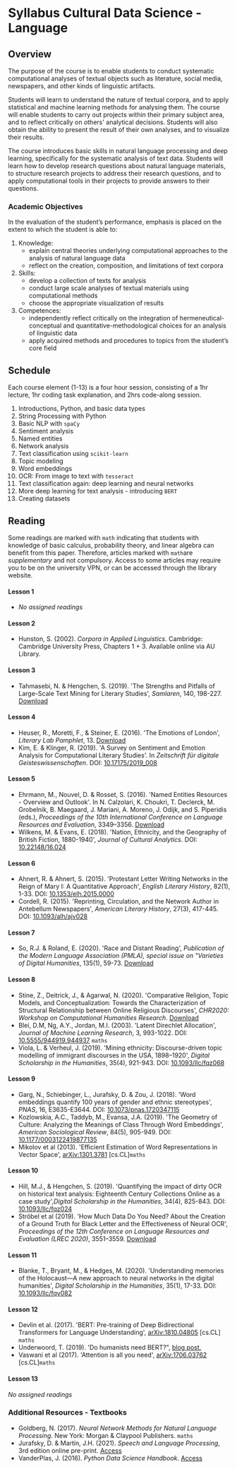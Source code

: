 # Syllabus Cultural Data Science - Language #

## Overview ##

The purpose of the course is to enable students to conduct systematic computational analyses of textual objects such as literature, social media, newspapers, and other kinds of linguistic artifacts.

Students will learn to understand the nature of textual corpora, and to apply statistical and machine learning methods for analysing them. The course will enable students to carry out projects within their primary subject area, and to reflect critically on others' analytical decisions. Students will also obtain the ability to present the result of their own analyses, and to visualize their results.

The course introduces basic skills in natural language processing and deep learning, specifically for the systematic analysis of text data. Students will learn how to develop research questions about natural language materials, to structure research projects to address their research questions, and to apply computational tools in their projects to provide answers to their questions.

### Academic Objectives ###

In the evaluation of the student’s performance, emphasis is placed on the extent to which the student is able to:

1. Knowledge:
    * explain central theories underlying computational approaches to the analysis of natural language data
    * reflect on the creation, composition, and limitations of text corpora
2. Skills:
    * develop a collection of texts for analysis
    * conduct large scale analyses of textual materials using computational methods
    * choose the appropriate visualization of results
3. Competences:
    * independently reflect critically on the integration of hermeneutical-conceptual and quantitative-methodological choices for an analysis of linguistic data
    * apply acquired methods and procedures to topics from the student’s core field

## Schedule ##
Each course element (1-13) is a four hour session, consisting of a 1hr lecture, 1hr coding task explanation, and 2hrs code-along session.

1. Introductions, Python, and basic data types
2. String Processing with Python
3. Basic NLP with ```spaCy```
4. Sentiment analysis
5. Named entities
6. Network analysis
7. Text classification using ```scikit-learn```
8. Topic modeling 
9. Word embeddings
10. OCR: From image to text with ```tesseract```
11. Text classification again: deep learning and neural networks
12. More deep learning for text analysis - introducing ```BERT```
13. Creating datasets

## Reading ##
Some readings are marked with `math` indicating that students with knowledge of basic calculus, probability theory, and linear algebra can benefit from this paper. Therefore, articles marked with ```math```are _supplementary_ and not compulsory. Access to some articles may require you to be on the university VPN, or can be accessed through the library website. 

#### Lesson 1 ####
- _No assigned readings_


#### Lesson 2 ####
- Hunston, S. (2002). _Corpora in Applied Linguistics_. Cambridge: Cambridge University Press, Chapters 1 + 3. Available online via AU Library.


#### Lesson 3 #### 
- Tahmasebi, N. & Hengchen, S. (2019). 'The Strengths and Pitfalls of Large-Scale Text Mining for Literary Studies', _Samlaren_, 140, 198-227. [Download](https://helda.helsinki.fi//bitstream/handle/10138/314258/Tahmasebi_Hengchen_2020_SAMLAREN.pdf?sequence=1)


#### Lesson 4 ####
- Heuser, R., Moretti, F., & Steiner, E. (2016). 'The Emotions of London', _Literary Lab Pamphlet_, 13. [Download](https://litlab.stanford.edu/LiteraryLabPamphlet13.pdf)
- Kim, E. & Klinger, R. (2019). 'A Survey on Sentiment and Emotion Analysis for Computational Literary Studies'. In _Zeitschrift für digitale Geisteswissenschaften_. DOI: [10.17175/2019_008](http://www.zfdg.de/2019_008)


#### Lesson 5 ####
- Ehrmann, M., Nouvel, D. & Rosset, S. (2016). 'Named Entities Resources - Overview and Outlook'. In N. Calzolari, K. Choukri, T. Declerck, M. Grobelnik, B. Maegaard, J. Mariani, A. Moreno, J. Odijk, and S. Piperidis (eds.), _Proceedings of the 10th International Conference on Language Resources and Evaluation_, 3349–3356. [Download](https://www.aclweb.org/anthology/L16-1534)
- Wilkens, M. & Evans, E. (2018). 'Nation, Ethnicity, and the Geography of British Fiction, 1880-1940', _Journal of Cultural Analytics_. DOI: [10.22148/16.024](https://culturalanalytics.org/article/11037-nation-ethnicity-and-the-geography-of-british-fiction-1880-1940)


#### Lesson 6 ####
- Ahnert, R. & Ahnert, S. (2015). 'Protestant Letter Writing Networks in the Reign of Mary I: A Quantitative Approach', _English Literary History_, 82(1), 1-33. DOI: [10.1353/elh.2015.0000](https://qmro.qmul.ac.uk/xmlui/bitstream/handle/123456789/10170/ProtestantLetterNetworks82.1.ahnert.pdf?sequence=6&isAllowed=y)
- Cordell, R. (2015). 'Reprinting, Circulation, and the Network Author in Antebellum Newspapers', _American Literary History_, 27(3), 417-445. DOI: [10.1093/alh/ajv028](https://academic.oup.com/alh/article-abstract/27/3/417/85989)


#### Lesson 7 ####
- So, R.J. & Roland, E. (2020). 'Race and Distant Reading', _Publication of the Modern Language Association (PMLA), special issue on "Varieties of Digital Humanities_, 135(1), 59-73. [Download](https://186a12ba-ba8b-43dc-a7e9-e52f0db4a597.filesusr.com/ugd/175024_f4e33b1f05924be58fcfbc8e0542d475.pdf)


#### Lesson 8 ####
- Stine, Z., Deitrick, J., & Agarwal, N. (2020). 'Comparative Religion, Topic Models, and Conceptualization: Towards the Characterization of Structural Relationship between Online Religious Discourses', _CHR2020: Workshop on Computational Humanities Research_. [Download](http://ceur-ws.org/Vol-2723/long47.pdf)
- Blei, D.M, Ng, A.Y., Jordan, M.I. (2003). 'Latent Direchlet Allocation', _Journal of Machine Learning Research_, 3, 993-1022. DOI: [10.5555/944919.944937](https://dl.acm.org/doi/10.5555/944919.944937) ```maths```
- Viola, L. & Verheul, J. (2019). 'Mining ethnicity: Discourse-driven topic modelling of immigrant discourses in the USA, 1898–1920', _Digital Scholarship in the Humanities_, 35(4), 921-943. DOI: [10.1093/llc/fqz068](https://academic.oup.com/dsh/article/35/4/921/5601610)


#### Lesson 9 ####
- Garg, N., Schiebinger, L., Jurafsky, D. & Zou, J. (2018). 'Word embeddings quantify 100 years of gender and ethnic stereotypes', _PNAS_, 16, E3635-E3644. DOI: [10.1073/pnas.1720347115](https://www.pnas.org/content/115/16/E3635)
- Kozlowskia, A.C., Taddyb, M., Evansa, J.A. (2019). 'The Geometry of Culture: Analyzing the Meanings of Class Through Word Embeddings', _American Sociological Review_, 84(5), 905-949. DOI: [10.1177/0003122419877135](https://journals.sagepub.com/doi/full/10.1177/0003122419877135)
- Mikolov et al (2013). 'Efficient Estimation of Word Representations in Vector Space', [arXiv:1301.3781](https://arxiv.org/abs/1301.3781?source=post_page---------------------------) [cs.CL]```maths```


#### Lesson 10 ####
- Hill, M.J., & Hengchen, S. (2019). 'Quantifying the impact of dirty OCR on historical text analysis: Eighteenth Century Collections Online as a case study',_Digital Scholarship in the Humanities_, 34(4), 825-843. DOI: [10.1093/llc/fqz024](https://academic.oup.com/dsh/article-abstract/34/4/825/5476122)
- Ströbel et al (2019). 'How Much Data Do You Need? About the Creation of a Ground Truth for Black Letter and the Effectiveness of Neural OCR', _Proceedings of the 12th Conference on Language Resources and Evaluation (LREC 2020)_, 3551–3559. [Download](https://www.aclweb.org/anthology/2020.lrec-1.436.pdf)


#### Lesson 11 ####
- Blanke, T., Bryant, M., & Hedges, M. (2020). 'Understanding memories of the Holocaust—A new approach to neural networks in the digital humanities', _Digital Scholarship in the Humanities_, 35(1), 17-33. DOI: [10.1093/llc/fqy082](https://www.google.com/search?client=firefox-b-d&q=10.1093%2Fllc%2Ffqy082)


#### Lesson 12 ####
- Devlin et al. (2017). 'BERT: Pre-training of Deep Bidirectional Transformers for Language Understanding', [arXiv:1810.04805](https://arxiv.org/abs/1810.04805) [cs.CL] ```maths```
- Underwoord, T. (2019). 'Do humanists need BERT?", [blog post.](https://tedunderwood.com/2019/07/15/do-humanists-need-bert/)
- Vaswani et al (2017). 'Attention is all you need', [arXiv:1706.03762](https://arxiv.org/abs/1706.03762) [cs.CL]```maths```

#### Lesson 13 ####
_No assigned readings_


### Additional Resources - Textbooks ###
- Goldberg, N. (2017). _Neural Network Methods for Natural Language Processing_. New York: Morgan & Claypool Publishers. ```maths```
- Jurafsky, D. & Martin, J.H. (2021). _Speech and Language Processing_, 3rd edition online pre-print. [Access](https://web.stanford.edu/~jurafsky/slp3/)
- VanderPlas, J. (2016). _Python Data Science Handbook_. [Access](https://jakevdp.github.io/PythonDataScienceHandbook/)
